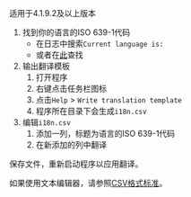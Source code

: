 适用于4.1.9.2及以上版本

1. 找到你的语言的ISO 639-1代码
    - 在日志中搜索`Current language is:`
    - 或者在[此](https://en.wikipedia.org/wiki/List_of_ISO_639-1_codes)查找
2. 输出翻译模板
    1. 打开程序
    2. 右键点击任务栏图标
    3. 点击`Help` > `Write translation template`
    4. 程序所在目录下会生成`i18n.csv`
3. 编辑`i18n.csv`
    1. 添加一列，标题为语言的ISO 639-1代码
    2. 在新添加的列中翻译

保存文件，重新启动程序以应用翻译。

如果使用文本编辑器，请参照[CSV格式标准](https://tools.ietf.org/html/rfc4180)。